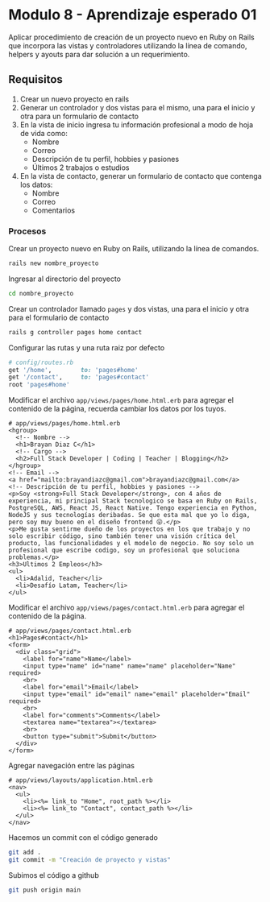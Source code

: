# Modulo 8 - Aprendizaje esperado 01

Aplicar procedimiento de creación de un proyecto nuevo en Ruby on Rails que incorpora las vistas y controladores utilizando la línea de comando, helpers y ayouts para dar solución a un requerimiento.

## Requisitos

1. Crear un nuevo proyecto en rails
2. Generar un controlador y dos vistas para el mismo, una para el inicio y otra para un formulario de contacto
3. En la vista de inicio ingresa tu información profesional a modo de hoja de vida como:
   - Nombre
   - Correo
   - Descripción de tu perfil, hobbies y pasiones
   - Últimos 2 trabajos o estudios
4. En la vista de contacto, generar un formulario de contacto que contenga los datos:
   - Nombre
   - Correo
   - Comentarios

### Procesos

Crear un proyecto nuevo en Ruby on Rails, utilizando la línea de comandos.

```bash
rails new nombre_proyecto
```

Ingresar al directorio del proyecto

```bash
cd nombre_proyecto
```

Crear un controlador llamado `pages` y dos vistas, una para el inicio y otra para el formulario de contacto

```bash
rails g controller pages home contact
```

Configurar las rutas y una ruta raiz por defecto

```ruby
# config/routes.rb
get '/home',        to: 'pages#home'
get '/contact',     to: 'pages#contact'
root 'pages#home'
```

Modificar el archivo `app/views/pages/home.html.erb` para agregar el contenido de la página, recuerda cambiar los datos por los tuyos.

```erb
# app/views/pages/home.html.erb
<hgroup>
  <!-- Nombre -->
  <h1>Brayan Diaz C</h1>
  <!-- Cargo -->
  <h2>Full Stack Developer | Coding | Teacher | Blogging</h2>
</hgroup>
<!-- Email -->
<a href="mailto:brayandiazc@gmail.com">brayandiazc@gmail.com</a>
<!-- Descripción de tu perfil, hobbies y pasiones -->
<p>Soy <strong>Full Stack Developer</strong>, con 4 años de experiencia, mi principal Stack tecnologico se basa en Ruby on Rails, PostgreSQL, AWS, React JS, React Native. Tengo experiencia en Python, NodeJS y sus tecnologías deribadas. Se que esta mal que yo lo diga, pero soy muy bueno en el diseño frontend 😜.</p>
<p>Me gusta sentirme dueño de los proyectos en los que trabajo y no solo escribir código, sino también tener una visión crítica del producto, las funcionalidades y el modelo de negocio. No soy solo un profesional que escribe codigo, soy un profesional que soluciona problemas.</p>
<h3>Ultimos 2 Empleos</h3>
<ul>
  <li>Adalid, Teacher</li>
  <li>Desafío Latam, Teacher</li>
</ul>
```

Modificar el archivo `app/views/pages/contact.html.erb` para agregar el contenido de la página.

```erb
# app/views/pages/contact.html.erb
<h1>Pages#contact</h1>
<form>
  <div class="grid">
    <label for="name">Name</label>
    <input type="name" id="name" name="name" placeholder="Name" required>
    <br>
    <label for="email">Email</label>
    <input type="email" id="email" name="email" placeholder="Email" required>
    <br>
    <label for="comments">Comments</label>
    <textarea name="textarea"></textarea>
    <br>
    <button type="submit">Submit</button>
  </div>
</form>
```

Agregar navegación entre las páginas

```erb
# app/views/layouts/application.html.erb
<nav>
  <ul>
    <li><%= link_to "Home", root_path %></li>
    <li><%= link_to "Contact", contact_path %></li>
  </ul>
</nav>
```

Hacemos un commit con el código generado

```bash
git add .
git commit -m "Creación de proyecto y vistas"
```

Subimos el código a github

```bash
git push origin main
```
